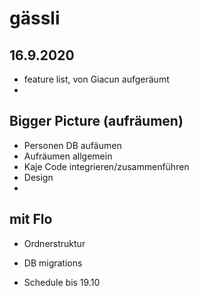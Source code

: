# gässli

## 16.9.2020

- feature list, von Giacun aufgeräumt
-

## Bigger Picture (aufräumen)
- Personen DB aufäumen
- Aufräumen allgemein
- Kaje Code integrieren/zusammenführen
- Design
-   

## mit Flo
- Ordnerstruktur
- DB migrations


- Schedule bis 19.10
